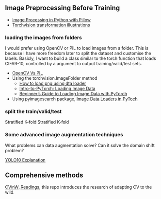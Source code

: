 ## Image Preprocessing Before Training

- [Image Processing in Python with Pillow](https://auth0.com/blog/image-processing-in-python-with-pillow/)
- [Torchvision transformation illustrations](https://pytorch.org/vision/main/auto_examples/transforms/plot_transforms_illustrations.html#sphx-glr-auto-examples-transforms-plot-transforms-illustrations-py)


### loading the images from folders
I would prefer using OpenCV or PIL to load images from a folder. This is because I have more freedom later to split the dataset and customise the labels. Basicly, I want to build a class similar to the torch function that loads CIFAR-10, controlled by a argument to output training/valid/test sets.

- [OpenCV Vs PIL](https://www.geeksforgeeks.org/image-processing-opencv-vs-pil/)
- Using the torchvision.ImageFolder method
  - [How to load png using dta loader](https://discuss.pytorch.org/t/how-to-load-png-using-dataloader/17079)
  - [Intro-to-PyTorch: Loading Image Data](https://www.kaggle.com/code/leifuer/intro-to-pytorch-loading-image-data)
  - [Beginner’s Guide to Loading Image Data with PyTorch](https://towardsdatascience.com/beginners-guide-to-loading-image-data-with-pytorch-289c60b7afec)
- Using pyimagesearch package, [Image Data Loaders in PyToch](https://pyimagesearch.com/2021/10/04/image-data-loaders-in-pytorch/)

### split the train/valid/test
Stratified
K-fold
Stratified K-fold

### Some advanced image augmentation techniques

What problems can data augmentation solve? Can it solve the domain shift problem?

[YOLO10 Explanation](https://medium.com/@saiwadotai/yolov10-explanation-features-and-implementation-c67b49e44120)

## Comprehensive methods

[CVinW_Readings](https://github.com/Computer-Vision-in-the-Wild/CVinW_Readings?tab=readme-ov-file#orange_book-image-classification-in-the-wild), this repo introduces the research of adapting CV to the wild.
